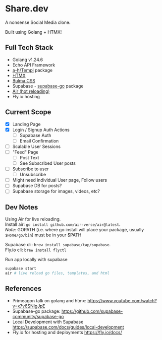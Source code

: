 # Share.dev

A nonsense Social Media clone.

Built using Golang + HTMX!

## Full Tech Stack

- Golang v1.24.6
- Echo API Framework
- [a-h/Templ](https://github.com/a-h/templ) package
- [HTMX](https://github.com/bigskysoftware/htmx)
- [Bulma CSS](https://github.com/jgthms/bulma)
- Supabase - [supabase-go](https://github.com/supabase-community/supabase-go) package
- [Air (hot reloading)](https://github.com/air-verse/air)
- Fly.io hosting

## Current Scope

- [x] Landing Page
- [x] Login / Signup Auth Actions
  - [ ] Supabase Auth
  - [ ] Email Confirmation
- [ ] Scalable User Sessions
- [ ] "Feed" Page
  - [ ] Post Text
  - [ ] See Subscribed User posts
- [ ] Subscribe to user
  - [ ] Unsubscribe
- [ ] Might need individual User page, Follow users
- [ ] Supabase DB for posts?
- [ ] Supabase storage for images, videos, etc?

## Dev Notes

Using Air for live reloading.  
Install air: `go install github.com/air-verse/air@latest`.  
_Note_: GOPATH (i.e. where go install will place your package, usually `$Home/go/bin`) must be in your $PATH  

Supabase cli: `brew install supabase/tap/supabase`.  
Fly.io cli: `brew install flyctl`

Run app locally with supabase

```sh
supabase start
air # live reload go files, templates, and html
```

## References

- Primeagon talk on golang and htmx: <https://www.youtube.com/watch?v=x7v6SNIgJpE>
- Supabase-go package: <https://github.com/supabase-community/supabase-go>
- Local Development with Supabase <https://supabase.com/docs/guides/local-development>
- Fly.io for hosting and deployments <https://fly.io/docs/>
